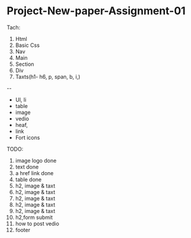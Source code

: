 # Project-New-paper-Assignment-01
Tach:
1. Html
2. Basic Css
3. Nav
4. Main
5. Section
6. Div
7. Taxts(h1- h6, p, span, b, i,)

--
- Ul, li
- table
- image
- vedio
- heaf, 
- link
- Fort icons

TODO: 
1. image logo done
2. text done
2. a href link done
4. table  done
5.  h2, image & taxt 
6.  h2, image & taxt
7.  h2, image & taxt
8.  h2, image & taxt
9.  h2, image & taxt
10. h2,form submit
11. how to post vedio
12. footer

